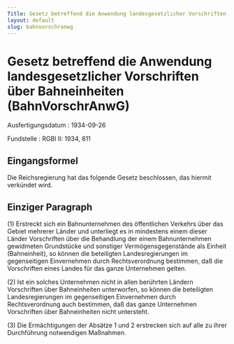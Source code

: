 ```yaml
---
Title: Gesetz betreffend die Anwendung landesgesetzlicher Vorschriften über Bahneinheiten
layout: default
slug: bahnvorschranwg
---
```


# Gesetz betreffend die Anwendung landesgesetzlicher Vorschriften über Bahneinheiten (BahnVorschrAnwG)

Ausfertigungsdatum
:   1934-09-26

Fundstelle
:   RGBl II: 1934, 811



## Eingangsformel

Die Reichsregierung hat das folgende Gesetz beschlossen, das hiermit
verkündet wird.


## Einziger Paragraph

(1) Erstreckt sich ein Bahnunternehmen des öffentlichen Verkehrs über
das Gebiet mehrerer Länder und unterliegt es in mindestens einem
dieser Länder Vorschriften über die Behandlung der einem
Bahnunternehmen gewidmeten Grundstücke und sonstiger
Vermögensgegenstände als Einheit (Bahneinheit), so können die
beteiligten Landesregierungen im gegenseitigen Einvernehmen durch
Rechtsverordnung bestimmen, daß die Vorschriften eines Landes für das
ganze Unternehmen gelten.

(2) Ist ein solches Unternehmen nicht in allen berührten Ländern
Vorschriften über Bahneinheiten unterworfen, so können die beteiligten
Landesregierungen im gegenseitigen Einvernehmen durch Rechtsverordnung
auch bestimmen, daß das ganze Unternehmen Vorschriften über
Bahneinheiten nicht untersteht.

(3) Die Ermächtigungen der Absätze 1 und 2 erstrecken sich auf alle zu
ihrer Durchführung notwendigen Maßnahmen.

